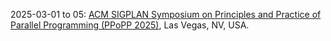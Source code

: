 2025-03-01 to 05: [ACM SIGPLAN Symposium on Principles and Practice of Parallel Programming (PPoPP 2025)](https://ppopp25.sigplan.org), Las Vegas, NV, USA.

